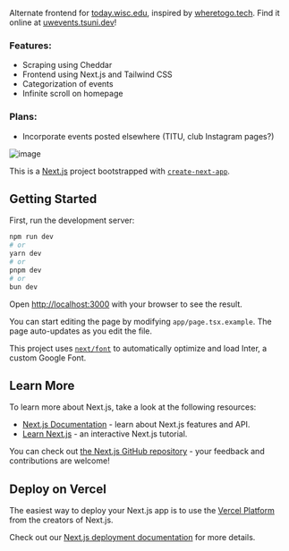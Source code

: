Alternate frontend for [today.wisc.edu](https://today.wisc.edu), inspired by [wheretogo.tech](https://wheretogo.tech/). Find it online at [uwevents.tsuni.dev](https://uwevents.tsuni.dev)!

### Features:
- Scraping using Cheddar
- Frontend using Next.js and Tailwind CSS
- Categorization of events
- Infinite scroll on homepage
### Plans:
- Incorporate events posted elsewhere (TITU, club Instagram pages?)

![image](https://github.com/TetraTsunami/uwevents/assets/78718829/950156eb-e136-4529-95d8-cce15a0aa724)




This is a [Next.js](https://nextjs.org/) project bootstrapped with [`create-next-app`](https://github.com/vercel/next.js/tree/canary/packages/create-next-app).

## Getting Started

First, run the development server:

```bash
npm run dev
# or
yarn dev
# or
pnpm dev
# or
bun dev
```

Open [http://localhost:3000](http://localhost:3000) with your browser to see the result.

You can start editing the page by modifying `app/page.tsx.example`. The page auto-updates as you edit the file.

This project uses [`next/font`](https://nextjs.org/docs/basic-features/font-optimization) to automatically optimize and load Inter, a custom Google Font.

## Learn More

To learn more about Next.js, take a look at the following resources:

- [Next.js Documentation](https://nextjs.org/docs) - learn about Next.js features and API.
- [Learn Next.js](https://nextjs.org/learn) - an interactive Next.js tutorial.

You can check out [the Next.js GitHub repository](https://github.com/vercel/next.js/) - your feedback and contributions are welcome!

## Deploy on Vercel

The easiest way to deploy your Next.js app is to use the [Vercel Platform](https://vercel.com/new?utm_medium=default-template&filter=next.js&utm_source=create-next-app&utm_campaign=create-next-app-readme) from the creators of Next.js.

Check out our [Next.js deployment documentation](https://nextjs.org/docs/deployment) for more details.
